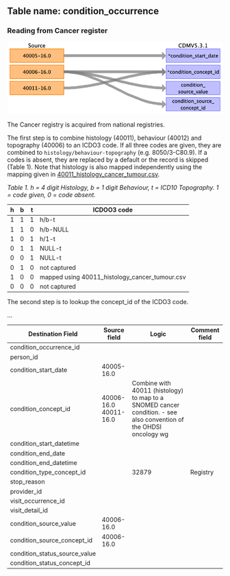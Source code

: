 ## Table name: condition_occurrence

### Reading from Cancer register

![](baseline/md_files/image1.png)

The Cancer registry is acquired from national registries.

The first step is to combine histology (40011), behaviour (40012) and topography (40006) to an ICDO3 code.
If all three codes are given, they are combined to `histology/behaviour-topography` (e.g. 8050/3-C80.9).
If a codes is absent, they are replaced by a default or the record is skipped (Table 1).
Note that histology is also mapped independently using the mapping given in [40011_histology_cancer_tumour.csv](resources/baseline_field_mapping/40011_histology_cancer_tumour.csv). 

_Table 1. h = 4 digit Histology, b = 1 digit Behaviour, t = ICD10 Topography. 
1 = code given, 0 = code absent._

| h | b | t | ICDOO3 code |
| --- | --- | --- | --- |
|1|1|1| h/b-t |
|1|1|0| h/b-NULL |
|1|0|1| h/1-t |
|0|1|1| NULL-t |
|0|0|1| NULL-t |
|0|1|0| not captured |
|1|0|0| mapped using 40011_histology_cancer_tumour.csv |
|0|0|0| not captured |

The second step is to lookup the concept_id of the ICDO3 code.

...



| Destination Field | Source field | Logic | Comment field |
| --- | --- | --- | --- |
| condition_occurrence_id |  |  |  |
| person_id |  |  |  |
| condition_start_date | 40005-16.0 |  |  |
| condition_concept_id | 40006-16.0<br>40011-16.0 | Combine with 40011 (histology) to map to a SNOMED cancer condition.  - see also convention of the OHDSI oncology wg<br> |  |
| condition_start_datetime |  |  |  |
| condition_end_date |  |  |  |
| condition_end_datetime |  |  |  |
| condition_type_concept_id |  | 32879 | Registry |
| stop_reason |  |  |  |
| provider_id |  |  |  |
| visit_occurrence_id |  |  |  |
| visit_detail_id |  |  |  |
| condition_source_value | 40006-16.0 |  |  |
| condition_source_concept_id | 40006-16.0 |  |  |
| condition_status_source_value |  |  |  |
| condition_status_concept_id |  |  |  |

